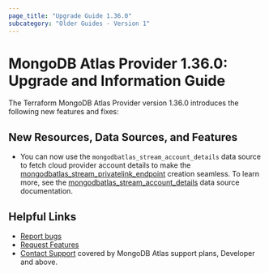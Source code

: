 ```yaml
---
page_title: "Upgrade Guide 1.36.0"
subcategory: "Older Guides - Version 1"
---
```


# MongoDB Atlas Provider 1.36.0: Upgrade and Information Guide

The Terraform MongoDB Atlas Provider version 1.36.0 introduces the following new features and fixes:

## New Resources, Data Sources, and Features

- You can now use the `mongodbatlas_stream_account_details` data source to fetch cloud provider account details to make the [mongodbatlas_stream_privatelink_endpoint](https://registry.terraform.io/providers/mongodb/mongodbatlas/latest/docs/resources/stream_privatelink_endpoint) creation seamless. To learn more, see the [mongodbatlas_stream_account_details](https://registry.terraform.io/providers/mongodb/mongodbatlas/latest/docs/data-sources/stream_account_details) data source documentation.


## Helpful Links

* [Report bugs](https://github.com/mongodb/terraform-provider-mongodbatlas/issues)
* [Request Features](https://feedback.mongodb.com/forums/924145-atlas?category_id=370723)
* [Contact Support](https://docs.atlas.mongodb.com/support/) covered by MongoDB Atlas support plans, Developer and above.
